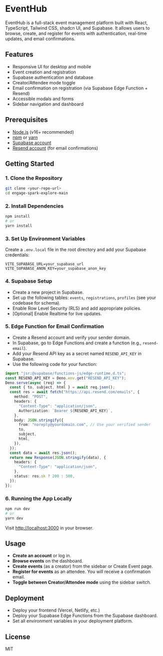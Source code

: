# EventHub

EventHub is a full-stack event management platform built with React, TypeScript, Tailwind CSS, shadcn UI, and Supabase. It allows users to browse, create, and register for events with authentication, real-time updates, and email confirmations.

## Features

- Responsive UI for desktop and mobile
- Event creation and registration
- Supabase authentication and database
- Creator/Attendee mode toggle
- Email confirmation on registration (via Supabase Edge Function + Resend)
- Accessible modals and forms
- Sidebar navigation and dashboard

## Prerequisites

- [Node.js](https://nodejs.org/) (v16+ recommended)
- [npm](https://www.npmjs.com/) or [yarn](https://yarnpkg.com/)
- [Supabase account](https://supabase.com/)
- [Resend account](https://resend.com/) (for email confirmations)

## Getting Started

### 1. Clone the Repository

```sh
git clone <your-repo-url>
cd engage-spark-explore-main
```

### 2. Install Dependencies

```sh
npm install
# or
yarn install
```

### 3. Set Up Environment Variables

Create a `.env.local` file in the root directory and add your Supabase credentials:

```env
VITE_SUPABASE_URL=your_supabase_url
VITE_SUPABASE_ANON_KEY=your_supabase_anon_key
```

### 4. Supabase Setup

- Create a new project in Supabase.
- Set up the following tables: `events`, `registrations`, `profiles` (see your codebase for schema).
- Enable Row Level Security (RLS) and add appropriate policies.
- [Optional] Enable Realtime for live updates.

### 5. Edge Function for Email Confirmation

- Create a Resend account and verify your sender domain.
- In Supabase, go to Edge Functions and create a function (e.g., `resend-email`).
- Add your Resend API key as a secret named `RESEND_API_KEY` in Supabase.
- Use the following code for your function:

```ts
import "jsr:@supabase/functions-js/edge-runtime.d.ts";
const RESEND_API_KEY = Deno.env.get("RESEND_API_KEY");
Deno.serve(async (req) => {
  const { to, subject, html } = await req.json();
  const res = await fetch("https://api.resend.com/emails", {
    method: "POST",
    headers: {
      "Content-Type": "application/json",
      Authorization: `Bearer ${RESEND_API_KEY}`,
    },
    body: JSON.stringify({
      from: "noreply@yourdomain.com", // Use your verified sender
      to,
      subject,
      html,
    }),
  });
  const data = await res.json();
  return new Response(JSON.stringify(data), {
    headers: {
      "Content-Type": "application/json",
    },
    status: res.ok ? 200 : 500,
  });
});
```

### 6. Running the App Locally

```sh
npm run dev
# or
yarn dev
```

Visit [http://localhost:3000](http://localhost:3000) in your browser.

## Usage

- **Create an account** or log in.
- **Browse events** on the dashboard.
- **Create events** (as a creator) from the sidebar or Create Event page.
- **Register for events** as an attendee. You will receive a confirmation email.
- **Toggle between Creator/Attendee mode** using the sidebar switch.

## Deployment

- Deploy your frontend (Vercel, Netlify, etc.)
- Deploy your Supabase Edge Functions from the Supabase dashboard.
- Set all environment variables in your deployment platform.

## License

MIT

